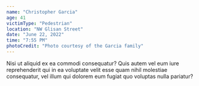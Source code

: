```yaml
---
name: "Christopher Garcia"
age: 41
victimType: "Pedestrian"
location: "NW Glisan Street"
date: "June 22, 2022"
time: "7:55 PM"
photoCredit: "Photo courtesy of the Garcia family"
---
```


Nisi ut aliquid ex ea commodi consequatur? Quis autem vel eum iure reprehenderit qui in ea voluptate velit esse quam nihil molestiae consequatur, vel illum qui dolorem eum fugiat quo voluptas nulla pariatur? 